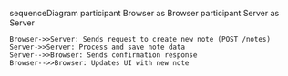 sequenceDiagram
    participant Browser as Browser
    participant Server as Server

    Browser->>Server: Sends request to create new note (POST /notes)
    Server->>Server: Process and save note data
    Server-->>Browser: Sends confirmation response
    Browser-->>Browser: Updates UI with new note

